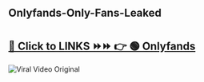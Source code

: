 
 ## Onlyfands-Only-Fans-Leaked

# <h2><a href="https://clipsfans.com/Onlyfands&ref=git">🔗 Click to LINKS ⏩⏩ 👉 🟢 Onlyfands </a></h2>

<a href="https://clipsfans.com/Onlyfands&ref=git" rel="nofollow" data-target="animated-image.originalLink"><img src="https://i.ibb.co.com/xMMVF88/686577567.gif" alt="Viral Video Original" style="max-width: 100%; display: inline-block;" data-target="animated-image.originalImage"></a>
